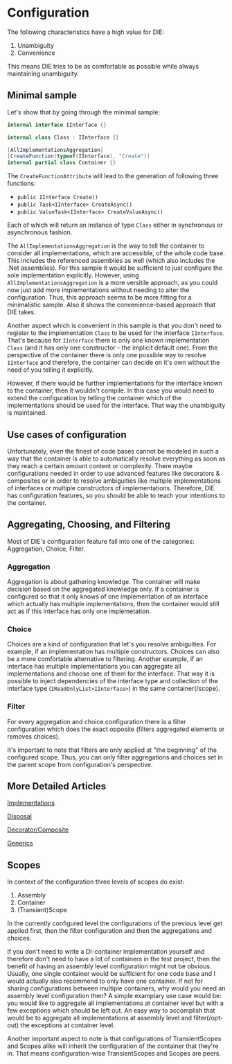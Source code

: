 # Configuration

The following characteristics have a high value for DIE:

1. Unambiguity
2. Convenience

This means DIE tries to be as comfortable as possible while always maintaining unambiguity.

## Minimal sample

Let's show that by going through the minimal sample:

```csharp
internal interface IInterface {}

internal class Class : IInterface {}

[AllImplementationsAggregation]
[CreateFunction(typeof(IInterface), "Create")]
internal partial class Container {}
```

The `CreateFunctionAttribute` will lead to the generation of following three functions:

- `public IInterface Create()`
- `public Task<IInterface> CreateAsync()`
- `public ValueTask<IInterface> CreateValueAsync()`

Each of which will return an instance of type `Class` either in synchronous or asynchronous fashion.

The `AllImplementationsAggregation` is the way to tell the container to consider all implementations, which are accessible, of the whole code base. This includes the referenced assemblies as well (which also includes the .Net assemblies). For this sample it would be sufficient to just configure the sole implementation explicitly. However, using `AllImplementationsAggregation` is a more versitile approach, as you could now just add more implementations without needing to alter the configuration. Thus, this approach seems to be more fitting for a minimalistic sample. Also it shows the convenience-based approach that DIE takes.

Another aspect which is convenient in this sample is that you don't need to register to the implementation `Class` to be used for the interface `IInterface`. That's because for `IInterface` there is only one known implementation `Class` (and it has only one constructor - the implicit default one). From the perspective of the container there is only one possible way to resolve `IInterface` and therefore, the container can decide on it's own without the need of you telling it explicitly.

However, if there would be further implementations for the interface known to the container, then it wouldn't compile. In this case you would need to extend the configuration by telling the container which of the implementations should be used for the interface. That way the unambiguity is maintained.

## Use cases of configuration

Unfortunately, even the finest of code bases cannot be modeled in such a way that the container is able to automatically resolve everything as soon as they reach a certain amount content or complexity. There maybe configurations needed in order to use advanced features like decorators & composites or in order to resolve ambiguities like multiple implementations of interfaces or multiple constructors of implementations. Therefore, DIE has configuration features, so you should be able to teach your intentions to the container.

## Aggregating, Choosing, and Filtering

Most of DIE's configuration feature fall into one of the categories: Aggregation, Choice, Filter.

### Aggregation

Aggregation is about gathering knowledge. The container will make decision based on the aggregated knowledge only. If a container is configured so that it only knows of one implementation of an interface which actually has multiple implementations, then the container would still act as if this interface has only one implemetation.

### Choice

Choices are a kind of configuration that let's you resolve ambiguities. For example, if an implementation has multiple constructors. Choices can also be a more comfortable alternative to filtering. Another example, if an interface has multiple implementations you can aggregate all implementations and choose one of them for the interface. That way it is possible to inject dependencies of the interface type and collection of the interface type (`IReadOnlyList<IInterface>`) in the same container(/scope).

### Filter

For every aggregation and choice configuration there is a filter configuration which does the exact opposite (filters aggregated elements or removes choices).

It's important to note that filters are only applied at "the beginning" of the configured scope. Thus, you can only filter aggregations and choices set in the parent scope from configuration's perspective.

## More Detailed Articles

[Implementations](configuration/implementations.md)

[Disposal](configuration/disposal.md)

[Decorator/Composite](configuration/decorator-composite.md)

[Generics](configuration/generics.md)

## Scopes

In context of the configuration three levels of scopes do exist:

1. Assembly
2. Container
3. (Transient)Scope

In the currently configured level the configurations of the previous level get applied first, then the filter configuration and then the aggregations and choices.

If you don't need to write a DI-container implementation yourself and therefore don't need to have a lot of containers in the test project, then the benefit of having an assembly level configuration might not be obvious. Usually, one single container would be sufficient for one code base and I would actually also recommend to only have one container. If not for sharing configurations between multiple containers, why would you need an assembly level configuration then? A simple examplary use case would be: you would like to aggregate all implementations at container level but with a few exceptions which should be left out. An easy way to accomplish that would be to aggregate all implementations at assembly level and filter(/opt-out) the exceptions at container level.

Another important aspect to note is that configurations of TransientScopes and Scopes alike will inherit the configuration of the container that they're in. That means configuration-wise TransientScopes and Scopes are peers.